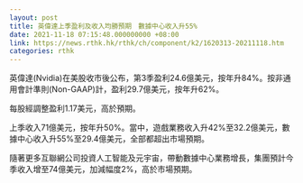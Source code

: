 ```yaml
---
layout: post
title: 英偉達上季盈利及收入均勝預期　數據中心收入升55%
date: 2021-11-18 07:15:48.000000000 +08:00
link: https://news.rthk.hk/rthk/ch/component/k2/1620313-20211118.htm
categories: rthk
---
```


英偉達(Nvidia)在美股收市後公布，第3季盈利24.6億美元，按年升84%。按非通用會計準則(Non-GAAP)計，盈利29.7億美元，按年升62%。

每股經調整盈利1.17美元，高於預期。

上季收入71億美元，按年升50%。當中，遊戲業務收入升42%至32.2億美元，數據中心收入升55%至29.4億美元，全部都超出市場預期。

隨著更多互聯網公司投資人工智能及元宇宙，帶動數據中心業務增長，集團預計今季收入增至74億美元，加減幅度2%，高於市場預期。
